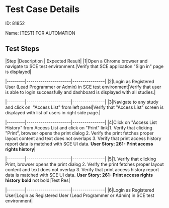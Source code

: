 
# Test Case Details
ID: 81852

Name: [TEST] FOR AUTOMATION
## Test Steps
|Step |Description | Expected Result|
|1|Open a Chrome browser and navigate to SCE test environment.|Verify that SCE application "Sign in" page is displayed|

|---------|----------------------|----------------|
|2|Login as Registered User (Lead Programmer or Admin) in SCE test environment|Verify that user is able to login successfully and dashboard is displayed with all studies.|

 
|---------|----------------------|----------------|
|3|Navigate to any study and click on  "Access List" from left panel|Verify that "Access List" screen is displayed with list of users in right side page.|

 
|---------|----------------------|----------------|
|4|Click on "Access List History" from Access List and click on "Print" link|1\. Verify that clicking "Print", browser opens the print dialog          2. Verify the print fetches proper layout content and text does not overlaps          3\. Verify that print access history report data is matched with SCE UI data.          **User Story: 261- Print access rights history**|

 
|---------|----------------------|----------------|
|5|1\. Verify that clicking Print, browser opens the print dialog      2\. Verify the print fetches proper layout content and text does not overlap      3\. Verify that print access history report data is matched with SCE UI data.      **User Story: 261- Print access rights history** **bold** not bold|Test Res|

 
|---------|----------------------|----------------|
|6|Login as Registered User|Login as Registered User (Lead Programmer or Admin) in SCE test environment|
